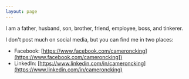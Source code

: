 ```yaml
---
layout: page
---
```


I am a father, husband, son, brother, friend, employee, boss, and tinkerer.

I don't post much on social media, but you can find me in two places:

- Facebook: [https://www.facebook.com/cameroncking](https://www.facebook.com/cameroncking])
- LinkedIn: [https://www.linkedin.com/in/cameroncking](https://www.linkedin.com/in/cameroncking)




